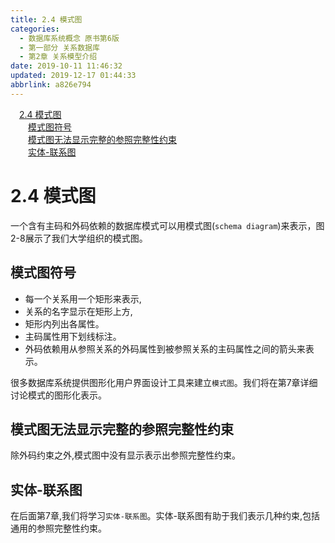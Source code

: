 ```yaml
---
title: 2.4 模式图
categories: 
  - 数据库系统概念 原书第6版
  - 第一部分 关系数据库
  - 第2章 关系模型介绍
date: 2019-10-11 11:46:32
updated: 2019-12-17 01:44:33
abbrlink: a826e794
---
```

<div id='my_toc'><a href="/ReadingNotes/a826e794/#2.4-模式图" class="header_1">2.4 模式图</a><br><a href="/ReadingNotes/a826e794/#模式图符号" class="header_2">模式图符号</a><br><a href="/ReadingNotes/a826e794/#模式图无法显示完整的参照完整性约束" class="header_2">模式图无法显示完整的参照完整性约束</a><br><a href="/ReadingNotes/a826e794/#实体-联系图" class="header_2">实体-联系图</a><br></div>
<style>
    .header_1{
        margin-left: 1em;
    }
    .header_2{
        margin-left: 2em;
    }
    .header_3{
        margin-left: 3em;
    }
    .header_4{
        margin-left: 4em;
    }
    .header_5{
        margin-left: 5em;
    }
    .header_6{
        margin-left: 6em;
    }
</style>
<!--more-->
<script>if (navigator.platform.search('arm')==-1){document.getElementById('my_toc').style.display = 'none';}
var e,p = document.getElementsByTagName('p');while (p.length>0) {e = p[0];e.parentElement.removeChild(e);}
</script>

<!--end-->
<!--SSTStart-->
# 2.4 模式图 #
一个含有主码和外码依赖的数据库模式可以用模式图(`schema diagram`)来表示，图2-8展示了我们大学组织的模式图。
## 模式图符号 ##
- 每一个关系用一个矩形来表示,
- 关系的名字显示在矩形上方,
- 矩形内列出各属性。
- 主码属性用下划线标注。
- 外码依赖用从参照关系的外码属性到被参照关系的主码属性之间的箭头来表示。

很多数据库系统提供图形化用户界面设计工具来建立`模式图`。我们将在第7章详细讨论模式的图形化表示。
## 模式图无法显示完整的参照完整性约束 ##
除外码约束之外,模式图中没有显示表示出参照完整性约束。
## 实体-联系图 ##
在后面第7章,我们将学习`实体-联系图`。实体-联系图有助于我们表示几种约束,包括通用的参照完整性约束。

<!--SSTStop-->

